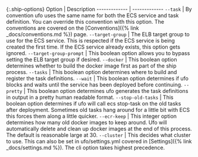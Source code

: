 {:.ship-options}
Option  | Description
------------- | -------------
`--task`  | By convention ufo uses the same name for both the ECS service and task definition. You can override this convention with this option.  The conventions are covered on the [Conventions]({% link _docs/conventions.md %}) page.
`--target-group`  | The ELB target group to use for the ECS service. This is respected if the ECS service is being created the first time. If the ECS service already exists, this option gets ignored.
`--target-group-prompt`  | This boolean option allows you to bypass setting the ELB target group if desired.
`--docker`  | This boolean option determines whether to build the docker image first as part of the ship process.
`--tasks`  | This boolean option determines where to build and register the task definitions.
`--wait`  | This boolean option determines if ufo blocks and waits until the service has been deployed before continuing.
`--pretty`  | This boolean option determines ufo generates the task definitions in output in a pretty human readable format.
`--stop-old-tasks`  | This boolean option determines if ufo will call ecs stop-task on the old tasks after deployment. Sometimes old tasks hang around for a little bit with ECS this forces them along a little quicker.
`--ecr-keep`  | This integer option determines how many old docker images to keep around.  Ufo will automatically delete and clean up docker images at the end of this process. The default is reasonable large at 30.
`--cluster`  | This decides what cluster to use.  This can also be set in ufo/settings.yml covered in [Settings]({% link _docs/settings.md %}).  The cli option takes highest precedence.
